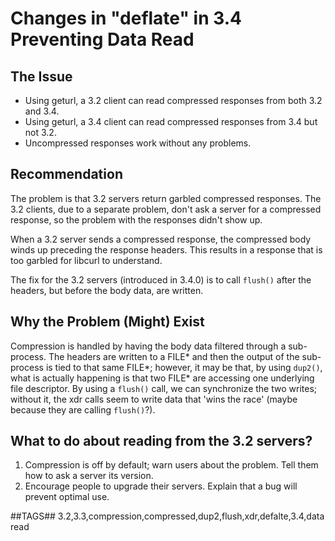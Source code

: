 # Changes in "deflate" in 3.4 Preventing Data Read

## The Issue

* Using geturl, a 3.2 client can read compressed responses from both 3.2 and 3.4.
* Using geturl, a 3.4 client can read compressed responses from 3.4 but not 3.2.
* Uncompressed responses work without any problems.

## Recommendation

The problem is that 3.2 servers return garbled compressed responses.
The 3.2 clients, due to a separate problem, don't ask a server for a compressed response,
so the problem with the responses didn't show up.

When a 3.2 server sends a compressed response,
the compressed body winds up preceding the response headers.
This results in a response that is too garbled for libcurl to understand.

The fix for the 3.2 servers (introduced in 3.4.0)
is to call `flush()` after the headers, but before the body data, are written.

## Why the Problem (Might) Exist

Compression is handled by having the body data filtered through a sub-process.
The headers are written to a FILE* and then the output of the sub-process is tied to that same FILE*;
however, it may be that, by using `dup2()`, what is actually happening is that two FILE*
are accessing one underlying file descriptor.
By using a `flush()` call, we can synchronize the two writes;
without it, the xdr calls seem to write data that 'wins the race'
(maybe because they are calling `flush()`?).

## What to do about reading from the 3.2 servers?

1. Compression is off by default; warn users about the problem. Tell them how to ask a server its version.
2. Encourage people to upgrade their servers. Explain that a bug will prevent optimal use.

##TAGS##
3.2,3.3,compression,compressed,dup2,flush,xdr,defalte,3.4,data read